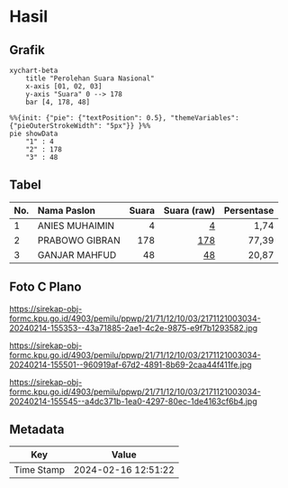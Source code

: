 # Hasil

## Grafik

```mermaid
xychart-beta
    title "Perolehan Suara Nasional"
    x-axis [01, 02, 03]
    y-axis "Suara" 0 --> 178
    bar [4, 178, 48]
```

```mermaid
%%{init: {"pie": {"textPosition": 0.5}, "themeVariables": {"pieOuterStrokeWidth": "5px"}} }%%
pie showData
    "1" : 4
    "2" : 178
    "3" : 48
```

## Tabel

| No. | Nama Paslon    | Suara | Suara (raw) | Persentase |
|:--- |:-------------- | -----:| -----------:| ----------:|
| 1   | ANIES MUHAIMIN | 4     | [4][p-1]    | 1,74       |
| 2   | PRABOWO GIBRAN | 178   | [178][p-2]  | 77,39      |
| 3   | GANJAR MAHFUD  | 48    | [48][p-3]   | 20,87      |


[p-1]: https://github.com/gigit-pemilu/pemilu-2024/blob/main/pilpres/hitung-suara/sub/21-kepulauan-riau/sub/71-kota-batam/sub/12-batu-aji/sub/1003-kibing/sub/034-tps/sub/paslon-1.txt
[p-2]: https://github.com/gigit-pemilu/pemilu-2024/blob/main/pilpres/hitung-suara/sub/21-kepulauan-riau/sub/71-kota-batam/sub/12-batu-aji/sub/1003-kibing/sub/034-tps/sub/paslon-2.txt
[p-3]: https://github.com/gigit-pemilu/pemilu-2024/blob/main/pilpres/hitung-suara/sub/21-kepulauan-riau/sub/71-kota-batam/sub/12-batu-aji/sub/1003-kibing/sub/034-tps/sub/paslon-3.txt

## Foto C Plano

https://sirekap-obj-formc.kpu.go.id/4903/pemilu/ppwp/21/71/12/10/03/2171121003034-20240214-155353--43a71885-2ae1-4c2e-9875-e9f7b1293582.jpg

https://sirekap-obj-formc.kpu.go.id/4903/pemilu/ppwp/21/71/12/10/03/2171121003034-20240214-155501--960919af-67d2-4891-8b69-2caa44f411fe.jpg

https://sirekap-obj-formc.kpu.go.id/4903/pemilu/ppwp/21/71/12/10/03/2171121003034-20240214-155545--a4dc371b-1ea0-4297-80ec-1de4163cf6b4.jpg


## Metadata

| Key        | Value               |
| ---------- | ------------------- |
| Time Stamp | 2024-02-16 12:51:22 |



